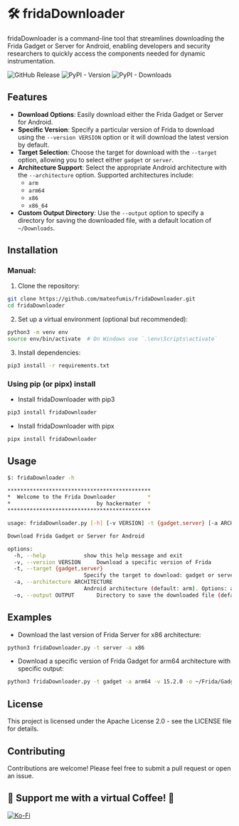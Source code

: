 # 🛠️ fridaDownloader

fridaDownloader is a command-line tool that streamlines downloading the Frida Gadget or Server for Android, enabling developers and security researchers to quickly access the components needed for dynamic instrumentation.

![GitHub Release](https://img.shields.io/github/v/release/mateofumis/FridaDownloader)
![PyPI - Version](https://img.shields.io/pypi/v/fridaDownloader)
![PyPI - Downloads](https://img.shields.io/pypi/dm/fridaDownloader)

## Features

- **Download Options**: Easily download either the Frida Gadget or Server for Android.
- **Specific Version**: Specify a particular version of Frida to download using the `--version VERSION` option or it will download the latest version by default.
- **Target Selection**: Choose the target for download with the `--target` option, allowing you to select either `gadget` or `server`.
- **Architecture Support**: Select the appropriate Android architecture with the `--architecture` option. Supported architectures include:
  - `arm`
  - `arm64`
  - `x86`
  - `x86_64`
- **Custom Output Directory**: Use the `--output` option to specify a directory for saving the downloaded file, with a default location of `~/Downloads`.

## Installation

### Manual:

1. Clone the repository:

```bash
git clone https://github.com/mateofumis/fridaDownloader.git
cd fridaDownloader
```

2. Set up a virtual environment (optional but recommended):

```bash
python3 -m venv env
source env/bin/activate  # On Windows use `.\env\Scripts\activate`
```

3. Install dependencies:

```bash
pip3 install -r requirements.txt
```

### Using pip (or pipx) install

- Install fridaDownloader with pip3

```bash
pip3 install fridaDownloader 
```
- Install fridaDownloader with pipx

```bash
pipx install fridaDownloader 
```

## Usage

```bash
$: fridaDownloader -h

*********************************************
*  Welcome to the Frida Downloader          *
*                           by hackermater  *
*********************************************

usage: fridaDownloader.py [-h] [-v VERSION] -t {gadget,server} [-a ARCHITECTURE] [-o OUTPUT]

Download Frida Gadget or Server for Android

options:
  -h, --help            show this help message and exit
  -v, --version VERSION     Download a specific version of Frida
  -t, --target {gadget,server}
                        Specify the target to download: gadget or server
  -a, --architecture ARCHITECTURE
                        Android architecture (default: arm). Options: arm, arm64, x86, x86_64
  -o, --output OUTPUT       Directory to save the downloaded file (default: ~/Downloads)
```

## Examples

- Download the last version of Frida Server for x86 architecture:

```bash
python3 fridaDownloader.py -t server -a x86
```

- Download a specific version of Frida Gadget for arm64 architecture with specific output:

```bash
python3 fridaDownloader.py -t gadget -a arm64 -v 15.2.0 -o ~/Frida/Gadget/frida-gadget-arm64
```

## License

This project is licensed under the Apache License 2.0 - see the LICENSE file for details.

## Contributing

Contributions are welcome! Please feel free to submit a pull request or open an issue.

## 🧡 Support me with a virtual Coffee! 🧡

[![Ko-Fi](https://storage.ko-fi.com/cdn/brandasset/kofi_button_stroke.png)](https://ko-fi.com/hackermater)
